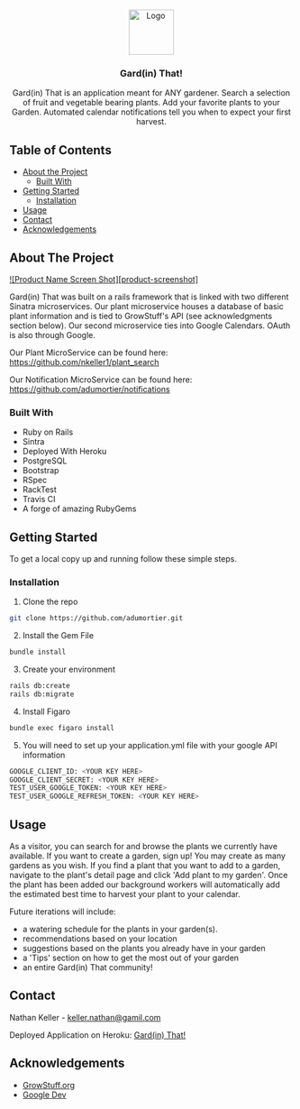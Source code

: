 <!-- PROJECT LOGO -->
<br />
<p align="center">
  <a href="https://github.com/adumortier">
    <img src="images/logo.png" alt="Logo" width="80" height="80">
  </a>

  <h3 align="center">Gard(in) That!</h3>

<p align="center">
Gard(in) That is an application meant for ANY gardener. Search a selection of fruit and vegetable bearing plants. Add your favorite plants to your Garden. Automated calendar notifications tell you when to expect your first harvest.


<!-- TABLE OF CONTENTS -->
## Table of Contents

* [About the Project](#about-the-project)
  * [Built With](#built-with)
* [Getting Started](#getting-started)
  * [Installation](#installation)
* [Usage](#usage)
* [Contact](#contact)
* [Acknowledgements](#acknowledgements)



<!-- ABOUT THE PROJECT -->
## About The Project

[![Product Name Screen Shot][product-screenshot]](https://example.com)

Gard(in) That was built on a rails framework that is linked with two different Sinatra microservices. Our plant microservice houses a database of basic plant information and is tied to GrowStuff's API (see acknowledgments section below). Our second microservice ties into Google Calendars. OAuth is also through Google. 

Our Plant MicroService can be found here: https://github.com/nkeller1/plant_search

Our Notification MicroService can be found here: https://github.com/adumortier/notifications


### Built With

* Ruby on Rails
* Sintra
* Deployed With Heroku
* PostgreSQL
* Bootstrap
* RSpec
* RackTest
* Travis CI
* A forge of amazing RubyGems


<!-- GETTING STARTED -->
## Getting Started

To get a local copy up and running follow these simple steps.

### Installation

1. Clone the repo
```sh
git clone https://github.com/adumortier.git
```
2. Install the Gem File
```sh
bundle install
```
3. Create your environment
```sh
rails db:create
rails db:migrate
```
4. Install Figaro
```sh
bundle exec figaro install
```
5. You will need to set up your application.yml file with your google API information
```sh
GOOGLE_CLIENT_ID: <YOUR KEY HERE>
GOOGLE_CLIENT_SECRET: <YOUR KEY HERE>
TEST_USER_GOOGLE_TOKEN: <YOUR KEY HERE>
TEST_USER_GOOGLE_REFRESH_TOKEN: <YOUR KEY HERE>
```


<!-- USAGE EXAMPLES -->
## Usage

As a visitor, you can search for and browse the plants we currently have available. If you want to create a garden, sign up! You may create as many gardens as you wish.  If you find a plant that you want to add to a garden, navigate to the plant's detail page and click 'Add plant to my garden'. Once the plant has been added our background workers will automatically add the estimated best time to harvest your plant to your calendar. 

Future iterations will include: 
* a watering schedule for the plants in your garden(s). 
* recommendations based on your location
* suggestions based on the plants you already have in your garden
* a 'Tips' section on how to get the most out of your garden
* an entire Gard(in) That community!

<!-- CONTACT -->
## Contact

Nathan Keller - keller.nathan@gamil.com

Deployed Application on Heroku: [Gard(in) That!](https://gardenthat.herokuapp.com/)


<!-- ACKNOWLEDGEMENTS -->
## Acknowledgements

* [GrowStuff.org](https://www.growstuff.org/)
* [Google Dev](https://console.developers.google.com/)

